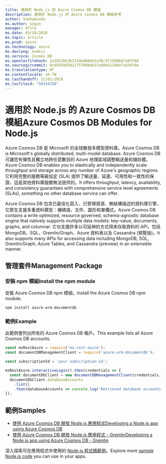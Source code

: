 ```yaml
---
title: 適用於 Node.js 的 Azure Cosmos DB 模組
description: 適用於 Node.js 的 Azure Cosmos DB 模組參考
author: SnehaGunda
ms.author: sngun
manager: kfile
ms.date: 03/20/2018
ms.topic: article
ms.prod: azure
ms.technology: azure
ms.devlang: nodejs
ms.service: Cosmos DB
ms.openlocfilehash: 2e2813bb3b213de4066b2a3bc971586667a83f68
ms.sourcegitcommit: 8c6935b6591175798b8e37ad0e511864fad3478e
ms.translationtype: HT
ms.contentlocale: zh-TW
ms.lasthandoff: 11/01/2018
ms.locfileid: "50334336"
---
```

# <a name="azure-cosmos-db-modules-for-nodejs"></a><span data-ttu-id="12b0f-103">適用於 Node.js 的 Azure Cosmos DB 模組</span><span class="sxs-lookup"><span data-stu-id="12b0f-103">Azure Cosmos DB Modules for Node.js</span></span>

<span data-ttu-id="12b0f-104">Azure Cosmos DB 是 Microsoft 的全球散發多模型資料庫。</span><span class="sxs-lookup"><span data-stu-id="12b0f-104">Azure Cosmos DB is Microsoft's globally distributed, multi-model database.</span></span> <span data-ttu-id="12b0f-105">Azure Cosmos DB 可讓您有彈性且獨立地跨任意數目的 Azure 地理區域調整輸送量和儲存體。</span><span class="sxs-lookup"><span data-stu-id="12b0f-105">Azure Cosmos DB enables you to elastically and independently scale throughput and storage across any number of Azure's geographic regions.</span></span> <span data-ttu-id="12b0f-106">它利用完整的服務等級協定 (SLA) 提供了輸送量、延遲、可用性和一致性的保證，這是其他資料庫服務無法提供的。</span><span class="sxs-lookup"><span data-stu-id="12b0f-106">It offers throughput, latency, availability, and consistency guarantees with comprehensive service level agreements (SLAs), something no other database service can offer.</span></span>

<span data-ttu-id="12b0f-107">Azure Cosmos DB 包含已最佳化寫入、已管理資源、無結構描述的資料庫引擎，它原生支援多重資料模型：機碼值、文件、圖形和單欄式。</span><span class="sxs-lookup"><span data-stu-id="12b0f-107">Azure Cosmos DB contains a write optimized, resource governed, schema-agnostic database engine that natively supports multiple data models: key-value, documents, graphs, and columnar.</span></span> <span data-ttu-id="12b0f-108">它也支援許多以可延伸的方式用來存取資料的 API，包括 MongoDB、SQL、Gremlin/Graph、Azure 資料表以及 Cassandra (預覽版)。</span><span class="sxs-lookup"><span data-stu-id="12b0f-108">It also supports many APIs for accessing data including MongoDB, SQL, Gremlin/Graph, Azure Tables, and Cassandra (preview) in an extensible manner.</span></span>

## <a name="management-package"></a><span data-ttu-id="12b0f-109">管理套件</span><span class="sxs-lookup"><span data-stu-id="12b0f-109">Management Package</span></span>

### <a name="install-the-npm-module"></a><span data-ttu-id="12b0f-110">安裝 npm 模組</span><span class="sxs-lookup"><span data-stu-id="12b0f-110">Install the npm module</span></span> 

<span data-ttu-id="12b0f-111">安裝 Azure Cosmos DB npm 模組。</span><span class="sxs-lookup"><span data-stu-id="12b0f-111">Install the Azure Cosmos DB npm module.</span></span>

```bash
npm install azure-arm-documentdb
```

### <a name="example"></a><span data-ttu-id="12b0f-112">範例</span><span class="sxs-lookup"><span data-stu-id="12b0f-112">Example</span></span>

<span data-ttu-id="12b0f-113">此範例會列出所有的 Azure Cosmos DB 帳戶。</span><span class="sxs-lookup"><span data-stu-id="12b0f-113">This example lists all Azure Cosmos DB accounts.</span></span>

```javascript
const msRestAzure = require('ms-rest-azure');
const documentDBManagementClient = require('azure-arm-documentdb');

const subscriptionId = 'your-subscription-id';

msRestAzure.interactiveLogin().then(credentials => {
  const documentDbClient = new documentDBManagementClient(credentials, subscriptionId);
  documentDbClient.databaseAccounts
    .list()
    .then(databaseAccounts => console.log('Retrieved database accounts: ', databaseAccounts));
});
```

## <a name="samples"></a><span data-ttu-id="12b0f-114">範例</span><span class="sxs-lookup"><span data-stu-id="12b0f-114">Samples</span></span>

* [<span data-ttu-id="12b0f-115">使用 Azure Cosmos DB 開發 Node.js 應用程式</span><span class="sxs-lookup"><span data-stu-id="12b0f-115">Developing a Node.js app using Azure Cosmos DB</span></span>](https://azure.microsoft.com/resources/samples/azure-cosmos-db-documentdb-nodejs-getting-started/)
* [<span data-ttu-id="12b0f-116">使用 Azure Cosmos DB 開發 Node.js 應用程式 - Gremlin</span><span class="sxs-lookup"><span data-stu-id="12b0f-116">Developing a Node.js app using Azure Cosmos DB - Gremlin</span></span>](https://azure.microsoft.com/resources/samples/azure-cosmos-db-graph-nodejs-getting-started/)

<span data-ttu-id="12b0f-117">深入探索可在應用程式中使用的 [Node.js 程式碼範例](https://azure.microsoft.com/resources/samples/?platform=nodejs)。</span><span class="sxs-lookup"><span data-stu-id="12b0f-117">Explore more [sample Node.js code](https://azure.microsoft.com/resources/samples/?platform=nodejs) you can use in your apps.</span></span>
